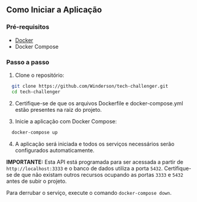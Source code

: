 ## Como Iniciar a Aplicação

### Pré-requisitos

- [Docker](https://docs.docker.com/get-docker/)
- Docker Compose

### Passo a passo

1.  Clone o repositório:

```sh
  git clone https://github.com/Winderson/tech-challenger.git
  cd tech-challenger
```

2.  Certifique-se de que os arquivos Dockerfile e docker-compose.yml estão presentes na raiz do projeto.

3.  Inicie a aplicação com Docker Compose:

```sh
  docker-compose up
```

4.  A aplicação será iniciada e todos os serviços necessários serão configurados automaticamente.

**IMPORTANTE:**
Esta API está programada para ser acessada a partir de `http://localhost:3333` e o banco de dados utiliza a porta `5432`.
Certifique-se de que não existam outros recursos ocupando as portas `3333` e `5432` antes de subir o projeto.

Para derrubar o serviço, execute o comando `docker-compose down`.
